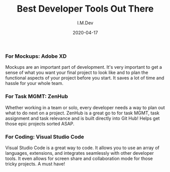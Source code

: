 ﻿---
title: "Best Developer Tools Out There"
date: "2020-04-17"
author: "I.M.Dev" 

---

<h3> For Mockups: Adobe XD </h3>
<p> Mockups are an important part of development. It's very important to get a sense of what you want your final project to look like and to plan the functional aspects of your project before you start. It saves a lot of time and hassle for your whole team. </p>
<h3> For Task MGMT: ZenHub </h3>
<p> Whether working in a team or solo, every developer needs a way to plan out what to do next on a project. ZenHub is a great go to for task MGMT, task assignment and task relevance and is built directly into Git Hub! Helps get those epic projects sorted ASAP. </p>
<h3> For Coding: Visual Studio Code </h3>
<p> Visual Studio Code is a great way to code. It allows you to use an array of languages, extensions, and integrates seamlessly with other developer tools. It even allows for screen share and collaboration mode for those tricky projects. A must have!

